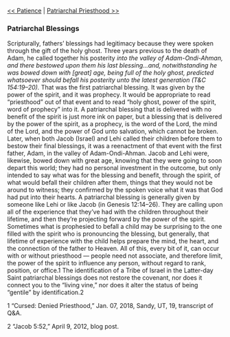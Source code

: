 [<< Patience](Patience.md)  |  [Patriarchal Priesthood >>](Patriarchal%20Priesthood.md)

### Patriarchal Blessings
Scripturally, fathers’ blessings had legitimacy because they were spoken through the gift of the holy ghost. Three years previous to the death of Adam, he called together his posterity *into the valley of Adam-Ondi-Ahman, and there bestowed upon them his last blessing…and, notwithstanding he was bowed down with [great] age, being full of the holy ghost, predicted whatsoever should befall his posterity unto the latest generation *(T&C 154:19–20)*.* That was the first patriarchal blessing. It was given by the power of the spirit, and it was prophecy. It would be appropriate to read “priesthood” out of that event and to read “holy ghost, power of the spirit, word of prophecy” into it. A patriarchal blessing that is delivered with no benefit of the spirit is just more ink on paper, but a blessing that is delivered by the power of the spirit, as a prophecy, is the word of the Lord, the mind of the Lord, and the power of God unto salvation, which cannot be broken. Later, when both Jacob (Israel) and Lehi called their children before them to bestow their final blessings, it was a reenactment of that event with the first father, Adam, in the valley of Adam-Ondi-Ahman. Jacob and Lehi were, likewise, bowed down with great age, knowing that they were going to soon depart this world; they had no personal investment in the outcome, but only intended to say what was for the blessing and benefit, through the spirit, of what would befall their children after them, things that they would not be around to witness; they confirmed by the spoken voice what it was that God had put into their hearts. A patriarchal blessing is generally given by someone like Lehi or like Jacob (in Genesis 12:14–26). They are calling upon all of the experience that they’ve had with the children throughout their lifetime, and then they’re projecting forward by the power of the spirit. Sometimes what is prophesied to befall a child may be surprising to the one filled with the spirit who is pronouncing the blessing, but generally, that lifetime of experience with the child helps prepare the mind, the heart, and the connection of the father to Heaven. All of this, every bit of it, can occur with or without priesthood — people need not associate, and therefore limit, the power of the spirit to influence any person, without regard to rank, position, or office.1 The identification of a Tribe of Israel in the Latter-day Saint patriarchal blessings does not restore the covenant, nor does it connect you to the “living vine,” nor does it alter the status of being “gentile” by identification.2



1 “Cursed: Denied Priesthood,” Jan. 07, 2018, Sandy, UT, 19, transcript of Q&A.


2 “Jacob 5:52,” April 9, 2012, blog post.